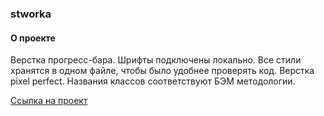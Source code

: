 ### stworka

#### О проекте

Верстка прогресс-бара.
Шрифты подключены локально.
Все стили хранятся в одном файле, чтобы было удобнее проверять код.
Верстка pixel perfect.
Названия классов соответствуют БЭМ методологии.

[Ссылка на проект](https://mariyazakharova73.github.io/stworka/)
